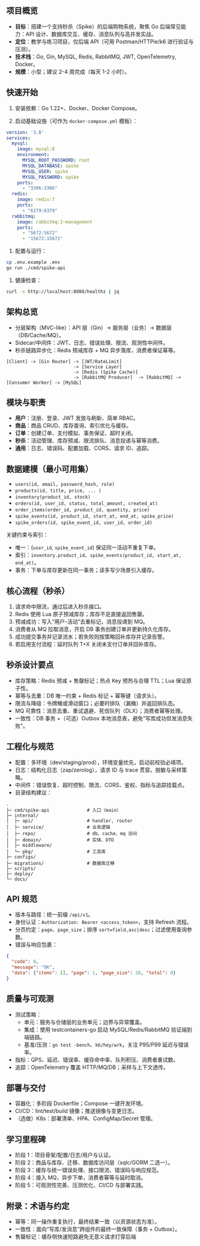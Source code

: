 
## 项目概览

- **目标**：搭建一个支持秒杀（Spike）的后端购物系统，聚焦 Go 后端常见能力：API 设计、数据库交互、缓存、消息队列与高并发实战。
- **定位**：教学与练习项目，仅后端 API（可用 Postman/HTTPie/k6 进行验证与压测）。
- **技术栈**：Go, Gin, MySQL, Redis, RabbitMQ, JWT, OpenTelemetry, Docker。
- **规模**：小型；建议 2-4 周完成（每天 1-2 小时）。

## 快速开始

1. 安装依赖：Go 1.22+、Docker、Docker Compose。

1. 启动基础设施（可作为 `docker-compose.yml` 模板）：

```yaml
version: '3.8'
services:
  mysql:
    image: mysql:8
    environment:
      MYSQL_ROOT_PASSWORD: root
      MYSQL_DATABASE: spike
      MYSQL_USER: spike
      MYSQL_PASSWORD: spike
    ports:
      - "3306:3306"
  redis:
    image: redis:7
    ports:
      - "6379:6379"
  rabbitmq:
    image: rabbitmq:3-management
    ports:
      - "5672:5672"
      - "15672:15672"
```

1. 配置与运行：

```bash
cp .env.example .env
go run ./cmd/spike-api
```

1. 健康检查：

```bash
curl -s http://localhost:8080/healthz | jq
```

## 架构总览

- 分层架构（MVC-like）：API 层（Gin）→ 服务层（业务）→ 数据层（DB/Cache/MQ）。
- Sidecar/中间件：JWT、日志、错误处理、限流、观测性中间件。
- 秒杀链路异步化：Redis 预减库存 + MQ 异步落库，消费者保证幂等。

```text
[Client] -> [Gin Router] -> [JWT/RateLimit]
                         -> [Service Layer]
                         -> [Redis (Spike Cache)]
                         -> [RabbitMQ Producer]  -> [RabbitMQ] -> [Consumer Worker] -> [MySQL]
```

## 模块与职责

- **用户**：注册、登录、JWT 发放与刷新、简单 RBAC。
- **商品**：商品 CRUD、库存查询、索引优化与缓存。
- **订单**：创建订单、支付模拟、事务保证、超时关闭。
- **秒杀**：活动管理、库存预减、限流排队、消息投递与幂等消费。
- **通用**：日志、错误码、配置加载、CORS、请求 ID、追踪。

## 数据建模（最小可用集）

- `users(id, email, password_hash, role)`
- `products(id, title, price, ... )`
- `inventory(product_id, stock)`
- `orders(id, user_id, status, total_amount, created_at)`
- `order_items(order_id, product_id, quantity, price)`
- `spike_events(id, product_id, start_at, end_at, spike_price)`
- `spike_orders(id, spike_event_id, user_id, order_id)`

关键约束与索引：

- 唯一：(`user_id`, `spike_event_id`) 保证同一活动不重复下单。
- 索引：`inventory.product_id`、`spike_events(product_id, start_at, end_at)`。
- 事务：下单与库存更新在同一事务；读多写少场景引入缓存。

## 核心流程（秒杀）

1. 请求命中限流，通过后进入秒杀接口。
2. Redis 使用 Lua 原子预减库存；库存不足直接返回售罄。
3. 预减成功：写入“用户-活动”去重标记，消息投递到 MQ。
4. 消费者从 MQ 拉取消息，开启 DB 事务创建订单并更新持久化库存。
5. 成功提交事务并记录流水；若失败则按策略回补库存并记录告警。
6. 若启用支付流程：延时队列 T+X 关闭未支付订单并回补库存。

## 秒杀设计要点

- 库存策略：Redis 预减 + 售罄标记；热点 Key 预热与合理 TTL；Lua 保证原子性。
- 幂等与去重：DB 唯一约束 + Redis 标记 + 幂等键（请求头）。
- 限流与降级：令牌桶或滑动窗口；必要时排队（漏桶）并返回排队态。
- MQ 可靠性：消息去重、重试退避、死信队列（DLX）；消费者幂等处理。
- 一致性：DB 事务 +（可选）Outbox 本地消息表，避免“写库成功但发消息失败”。

## 工程化与规范

- 配置：多环境（dev/staging/prod），环境变量优先，启动前校验必填项。
- 日志：结构化日志（zap/zerolog），请求 ID 与 trace 贯穿。脱敏与采样策略。
- 中间件：错误恢复、超时控制、限流、CORS、鉴权、指标与追踪挂载点。
- 目录结构建议：

```text
.
├─ cmd/spike-api              # 入口（main）
├─ internal/
│  ├─ api/                    # handler, router
│  ├─ service/                # 业务逻辑
│  ├─ repo/                   # db、cache、mq 访问
│  ├─ domain/                 # 实体、DTO
│  ├─ middleware/
│  └─ pkg/                    # 工具库
├─ configs/
├─ migrations/                # 数据库迁移
├─ scripts/
├─ deploy/
└─ docs/
```

## API 规范

- 版本与路径：统一前缀 `/api/v1`。
- 身份认证：`Authorization: Bearer <access_token>`，支持 Refresh 流程。
- 分页约定：`page`、`page_size`；排序 `sort=field,asc|desc`；过滤使用查询参数。
- 错误与响应包裹：

```json
{
  "code": 0,
  "message": "OK",
  "data": {"items": [], "page": 1, "page_size": 20, "total": 0}
}
```

## 质量与可观测

- 测试策略：
    - 单元：服务与仓储层的业务单元；边界与异常覆盖。
    - 集成：使用 testcontainers-go 启动 MySQL/Redis/RabbitMQ 验证端到端链路。
    - 基准/压测：`go test -bench`、`k6/hey/wrk`，关注 P95/P99 延迟与错误率。
- 指标：QPS、延迟、错误率、缓存命中率、队列积压、消费者重试数。
- 追踪：OpenTelemetry 覆盖 HTTP/MQ/DB；采样与上下文透传。

## 部署与交付

- 容器化：多阶段 Dockerfile；Compose 一键开发环境。
- CI/CD：lint/test/build 镜像；推送镜像与变更日志。
- （选做）K8s：部署清单、HPA、ConfigMap/Secret 管理。

## 学习里程碑

- 阶段 1：项目骨架/配置/日志/用户与认证。
- 阶段 2：商品与库存、迁移、数据库访问层（sqlc/GORM 二选一）。
- 阶段 3：缓存与统一错误处理、接口限流、错误码与响应规范。
- 阶段 4：接入 MQ，异步下单，消费者幂等与延时取消。
- 阶段 5：可观测性完善、压测优化、CI/CD 与部署实践。

## 附录：术语与约定

- 幂等：同一操作重复执行，最终结果一致（以资源状态为准）。
- 一致性：面向“写库/发消息”跨组件的最终一致保障（事务 + Outbox）。
- 售罄标记：缓存侧快速短路避免无意义请求打穿后端